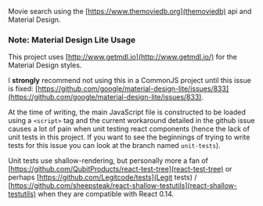 
Movie search using the [https://www.themoviedb.org](themoviedb) api and Material Design. 

### Note: Material Design Lite Usage

This project uses [http://www.getmdl.io](http://www.getmdl.io/) for the Material Design styles. 

I **strongly** recommend not using this in a CommonJS project until this issue is fixed: [https://github.com/google/material-design-lite/issues/833](https://github.com/google/material-design-lite/issues/833). 

At the time of writing, the main JavaScript file is constructed to be loaded using a `<script>` tag and the current workaround detailed in the github issue causes a lot of pain when unit testing react components (hence the lack of unit tests in this project. If you want to see the beginnings of trying to write tests for this issue you can look at the branch named `unit-tests`).

Unit tests use shallow-rendering, but personally more a fan of [https://github.com/QubitProducts/react-test-tree](react-test-tree) or perhaps [https://github.com/Legitcode/tests](Legit tests) / [https://github.com/sheepsteak/react-shallow-testutils](react-shallow-testutils) when they are compatible with React 0.14.
